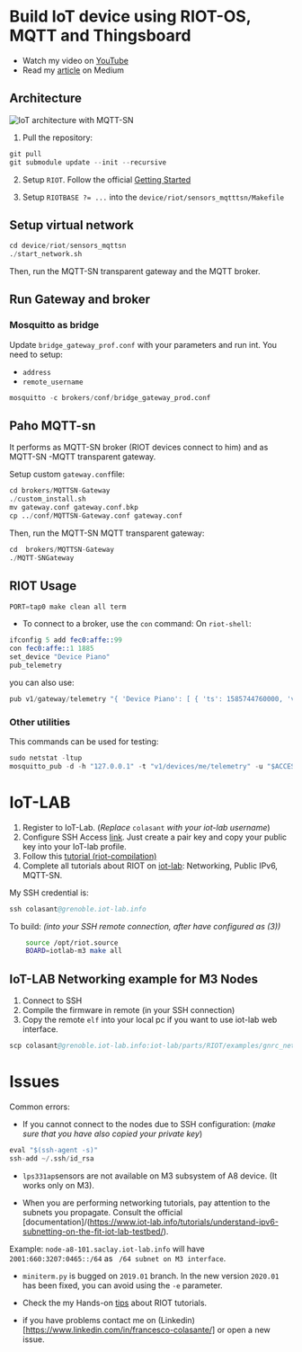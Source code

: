 #  Build IoT device using RIOT-OS, MQTT and Thingsboard

- Watch my video on [YouTube](https://www.youtube.com/watch?v=MPbuNmr0FjI)
- Read my [article](https://medium.com/@colasante.francesco/2-how-to-develop-an-iot-device-connected-to-thingsboard-using-riot-os-and-mqtt-sn-c4ccbe40dae7) on Medium

## Architecture
![IoT architecture with MQTT-SN](https://miro.medium.com/max/1000/1*ZxxghBwu89XkaN-rAqwFIQ.png)

1. Pull the repository:
```s
git pull
git submodule update --init --recursive
```
2. Setup `RIOT`. Follow the official [Getting Started](https://github.com/RIOT-OS/Tutorials/blob/master/README.md)


3. Setup `RIOTBASE ?= ...` into  the `device/riot/sensors_mqtttsn/Makefile`

## Setup virtual network
```s
cd device/riot/sensors_mqttsn
./start_network.sh
```
Then, run the MQTT-SN transparent gateway and the MQTT broker.


## Run Gateway and broker

### Mosquitto as bridge
Update `bridge_gateway_prof.conf` with your parameters and run int. You need to setup:
- `address` 
- `remote_username` 

```s
mosquitto -c brokers/conf/bridge_gateway_prod.conf 
```

## Paho MQTT-sn
It performs as MQTT-SN broker (RIOT devices connect to him) and as MQTT-SN -MQTT transparent gateway.

Setup custom `gateway.conf`file:
```s
cd brokers/MQTTSN-Gateway
./custom_install.sh
mv gateway.conf gateway.conf.bkp
cp ../conf/MQTTSN-Gateway.conf gateway.conf
```

Then, run the MQTT-SN MQTT transparent gateway:
```s
cd  brokers/MQTTSN-Gateway
./MQTT-SNGateway
```


## RIOT Usage
```s
PORT=tap0 make clean all term
```
- To connect to a broker, use the `con` command:
On `riot-shell`:
```s
ifconfig 5 add fec0:affe::99
con fec0:affe::1 1885
set_device "Device Piano"
pub_telemetry
```
you can also use:
```s
pub v1/gateway/telemetry "{ 'Device Piano': [ { 'ts': 1585744760000, 'values':{'humidity': 42 }}]}" 1
```


### Other utilities

This commands can be used for testing:
```s
sudo netstat -ltup
mosquitto_pub -d -h "127.0.0.1" -t "v1/devices/me/telemetry" -u "$ACCESS_TOKEN" -f "telemetry-data-as-object.json"
```


# IoT-LAB

1. Register to IoT-Lab. (*Replace*  `colasant` *with your iot-lab username*) 
2. Configure SSH Access [link](https://www.iot-lab.info/tutorials/ssh-access/). Just create a pair key and copy your public key into your IoT-lab profile.
3. Follow this [tutorial (riot-compilation)](https://www.iot-lab.info/tutorials/riot-compilation/)
4. Complete all tutorials about RIOT on [iot-lab](https://www.iot-lab.info/tutorials/): Networking, Public IPv6, MQTT-SN.

My SSH credential is: 
```s
ssh colasant@grenoble.iot-lab.info
```
To build: *(into your SSH remote connection, after have configured as (3))*
```sh
    source /opt/riot.source
    BOARD=iotlab-m3 make all
```

## IoT-LAB Networking example for M3 Nodes
1. Connect to SSH
2. Compile the firmware in remote (in your SSH connection)
3. Copy the remote `elf` into your local pc if you want to use iot-lab web interface.
```s
scp colasant@grenoble.iot-lab.info:iot-lab/parts/RIOT/examples/gnrc_networking/bin/iotlab-m3/gnrc_networking.elf gnrc_networking.elf
```


# Issues
Common errors:
- If you cannot connect to the nodes due to SSH configuration: (*make sure that you have also copied your private key*)
```s
eval "$(ssh-agent -s)"
ssh-add ~/.ssh/id_rsa
```
- `lps331ap`sensors are not available on M3 subsystem of A8 device. (It works only on M3).

- When you are performing networking tutorials, pay attention to the subnets you propagate. Consult the official [documentation]/(https://www.iot-lab.info/tutorials/understand-ipv6-subnetting-on-the-fit-iot-lab-testbed/).

Example: `node-a8-101.saclay.iot-lab.info` will have `2001:660:3207:0465::/64` as `	/64 subnet on M3 interface`.


- `miniterm.py` is bugged on `2019.01` branch.  In the new version `2020.01` has been fixed, you can avoid using the `-e` parameter.

- Check the my Hands-on [tips](hands-on) about RIOT tutorials.

- if you have problems contact me on (Linkedin)[https://www.linkedin.com/in/francesco-colasante/] or open a new issue. 